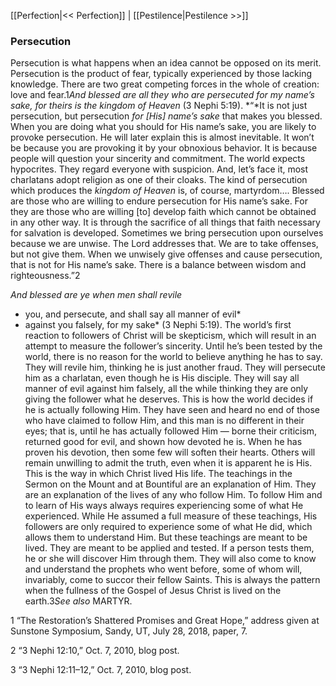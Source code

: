 [[Perfection|<< Perfection]]  |  [[Pestilence|Pestilence >>]]

### Persecution
Persecution is what happens when an idea cannot be opposed on its merit. Persecution is the product of fear, typically experienced by those lacking knowledge. There are two great competing forces in the whole of creation: love and fear.1*And blessed are all they who are persecuted for my name’s sake, for theirs is the kingdom of Heaven* (3 Nephi 5:19). *“*It is not just persecution, but persecution *for [His] name’s sake* that makes you blessed. When you are doing what you should for His name’s sake, you are likely to provoke persecution. He will later explain this is almost inevitable. It won’t be because you are provoking it by your obnoxious behavior. It is because people will question your sincerity and commitment. The world expects hypocrites. They regard everyone with suspicion. And, let’s face it, most charlatans adopt religion as one of their cloaks. The kind of persecution which produces the *kingdom of Heaven* is, of course, martyrdom…. Blessed are those who are willing to endure persecution for His name’s sake. For they are those who are willing [to] develop faith which cannot be obtained in any other way. It is through the sacrifice of all things that faith necessary for salvation is developed. Sometimes we bring persecution upon ourselves because we are unwise. The Lord addresses that. We are to take offenses, but not give them. When we unwisely give offenses and cause persecution, that is not for His name’s sake. There is a balance between wisdom and righteousness.”2


*And blessed are ye when men shall revile*
* you, and persecute, and shall say all manner of evil*
* against you falsely, for my sake* (3 Nephi 5:19). The world’s first reaction to followers of Christ will be skepticism, which will result in an attempt to measure the follower’s sincerity. Until he’s been tested by the world, there is no reason for the world to believe anything he has to say. They will revile him, thinking he is just another fraud. They will persecute him as a charlatan, even though he is His disciple. They will say all manner of evil against him falsely, all the while thinking they are only giving the follower what he deserves. This is how the world decides if he is actually following Him. They have seen and heard no end of those who have claimed to follow Him, and this man is no different in their eyes; that is, until he has actually followed Him — borne their criticism, returned good for evil, and shown how devoted he is. When he has proven his devotion, then some few will soften their hearts. Others will remain unwilling to admit the truth, even when it is apparent he is His. This is the way in which Christ lived His life. The teachings in the Sermon on the Mount and at Bountiful are an explanation of Him. They are an explanation of the lives of any who follow Him. To follow Him and to learn of His ways always requires experiencing some of what He experienced. While He assumed a full measure of these teachings, His followers are only required to experience some of what He did, which allows them to understand Him. But these teachings are meant to be lived. They are meant to be applied and tested. If a person tests them, he or she will discover Him through them. They will also come to know and understand the prophets who went before, some of whom will, invariably, come to succor their fellow Saints. This is always the pattern when the fullness of the Gospel of Jesus Christ is lived on the earth.3*See also* MARTYR.



1 “The Restoration’s Shattered Promises and Great Hope,” address given at Sunstone Symposium, Sandy, UT, July 28, 2018, paper, 7.


2 “3 Nephi 12:10,” Oct. 7, 2010, blog post.


3 “3 Nephi 12:11–12,” Oct. 7, 2010, blog post.